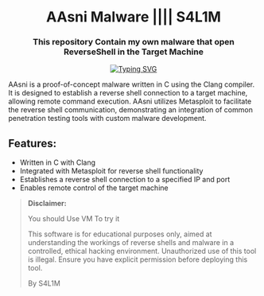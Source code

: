 <h1 align="center">AAsni Malware    ||||    S4L1M </h1>
<h3 align="center"> This repository Contain my own malware that open ReverseShell in the Target Machine </h3>

<!-- 
<h2 align="center">CS student and a passionate web developer</h2> -->

<!--   my-ticker -->    
<!-- &emsp;&emsp;&emsp;&emsp;&emsp;&emsp;&emsp;&emsp;&emsp;[![Typing SVG](https://readme-typing-svg.herokuapp.com?color=%F0E68C&center=true&vCenter=true&width=1000&lines=SparkCTF+2K24"")](https://git.io/typing-svg) -->

<p align="center">
  <a href="https://git.io/typing-svg">
    <img src="https://readme-typing-svg.herokuapp.com?color=%F0E68C&center=true&vCenter=true&width=1000&lines=AAsni+ReverseShell" alt="Typing SVG">
  </a>
</p>

AAsni is a proof-of-concept malware written in C using the Clang compiler. It is designed to establish a reverse shell connection to a target machine, allowing remote command execution. AAsni utilizes Metasploit to facilitate the reverse shell communication, demonstrating an integration of common penetration testing tools with custom malware development.

## Features:
- Written in C with Clang
- Integrated with Metasploit for reverse shell functionality
- Establishes a reverse shell connection to a specified IP and port
- Enables remote control of the target machine

> **Disclaimer:**
><p>You should Use VM To try it </p> 
> This software is for educational purposes only, aimed at understanding the workings of reverse shells and malware in a controlled, ethical hacking environment. Unauthorized use of this tool is illegal. Ensure you have explicit permission before deploying this tool.
>
> By S4L1M
